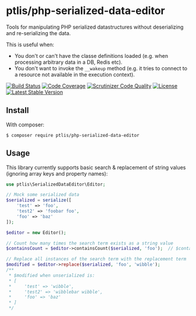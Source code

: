 # ptlis/php-serialized-data-editor

Tools for manipulating PHP serialized datastructures without deserializing and re-serializing the data.

This is useful when:
* You don't or can't have the classe definitions loaded (e.g. when processing arbitrary data in a DB, Redis etc).
* You don't want to invoke the `__wakeup` method (e.g. it tries to connect to a resource not available in the execution context).

[![Build Status](https://travis-ci.com/ptlis/php-serialized-data-editor.svg?branch=master)](https://travis-ci.com/ptlis/php-serialized-data-editor) [![Code Coverage](https://scrutinizer-ci.com/g/ptlis/php-serialized-data-editor/badges/coverage.png?b=master)](https://scrutinizer-ci.com/g/ptlis/php-serialized-data-editor/?branch=master) [![Scrutinizer Code Quality](https://scrutinizer-ci.com/g/ptlis/php-serialized-data-editor/badges/quality-score.png?b=master)](https://scrutinizer-ci.com/g/ptlis/php-serialized-data-editor/?branch=master) [![License](https://img.shields.io/badge/license-MIT-brightgreen.svg)](https://github.com/ptlis/php-serialized-data-editor/blob/master/LICENSE) [![Latest Stable Version](https://poser.pugx.org/ptlis/php-serialized-data-editor/v/stable)](https://packagist.org/packages/ptlis/php-serialized-data-editor)


## Install

With composer:

```shell
$ composer require ptlis/php-serialized-data-editor
```


## Usage

This library currently supports basic search & replacement of string values (ignoring array keys and property names):

```php
use ptlis\SerializedDataEditor\Editor;

// Mock some serialized data
$serialized = serialize([
    'test' => 'foo',
    'test2' => 'foobar foo',
    'foo' => 'baz'
]);

$editor = new Editor();

// Count how many times the search term exists as a string value
$containsCount = $editor->containsCount($serialized, 'foo');  // $containsCount === 3

// Replace all instances of the search term with the replacement term
$modified = $editor->replace($serialized, 'foo', 'wibble');
/**
 * $modified when unserialized is:
 * [
 *     'test' => 'wibble',
 *     'test2' => 'wibblebar wibble',
 *     'foo' => 'baz'
 * ]
 */
```

